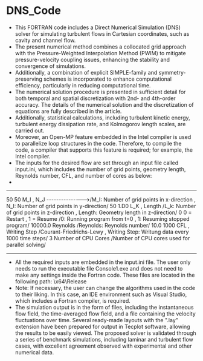 # DNS_Code
- This FORTRAN code includes a Direct Numerical Simulation (DNS) solver for simulating turbulent flows in Cartesian coordinates, such as cavity and channel flow.
- The present numerical method combines a collocated grid approach with the Pressure-Weighted Interpolation Method (PWIM) to mitigate pressure-velocity coupling issues, enhancing the stability and convergence of simulations. 
- Additionally, a combination of explicit SIMPLE-family and symmetry-preserving schemes is incorporated to enhance computational efficiency, particularly in reducing computational time. 
- The numerical solution procedure is presented in sufficient detail for both temporal and spatial discretization with 2nd- and 4th-order accuracy. The details of the numerical solution and the discretization of equations are fully described in the article. 
- Additionally, statistical calculations, including turbulent kinetic energy, turbulent energy dissipation rate, and Kolmogorov length scales, are carried out.
- Moreover, an Open-MP feature embedded in the Intel compiler is used to parallelize loop structures in the code. Therefore, to compile the code, a compiler that supports this feature is required;  for example, the Intel compiler.
- The inputs for the desired flow are set through an input file called input.ini, which includes the number of grid points, geometry length, Reynolds number, CFL, and number of cores as below:
- 
********************************************************************************************************************************************
50       50        M_I  ,  N_J --------------->/M_I: Number of grid points in x-direction  ,  N_I: Number of grid points in y-direction/
50     1.D0        L_K  ,  Length              /L_k: Number of grid points in z-direction  ,  Length: Geometry length in z-direction/
0                  0 = Restart  , 1 = Resume   /0: Running program from t=0  ,  1: Resuming stopped program/
10000.0            Reynolds                    /Reynolds: Reynolds number/
10.0   1000        CFL   ,  Writing Step       /Courant-Friedrichs-Lewy  ,  Writing Step: Writung data every 1000 time steps/ 
3                  Number of CPU Cores         /Number of CPU cores used for parallel solving/
********************************************************************************************************************************************

- All the required inputs are embedded in the input.ini file. The user only needs to run the executable file Console1.exe and does not need to make any settings inside the Fortran code. These files are located in the following path:
  \x64\Release
- Note: If necessary, the user can change the algorithms used in the code to their liking. In this case, an IDE environment such as Visual Studio, which includes a Fortran compiler, is required.
- The simulation output is in the form of files, including the instantaneous flow field, the time-averaged flow field, and a file containing the velocity fluctuations over time. 
Several ready-made layouts with the ".lay" extension have been prepared for output in Tecplot software, allowing the results to be easily viewed.
The proposed solver is validated through a series of benchmark simulations, including laminar and turbulent flow cases, with excellent agreement observed with experimental and other numerical data.
